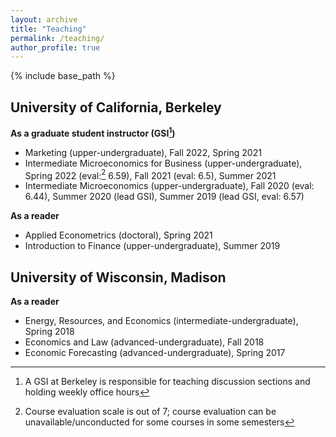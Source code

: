 ```yaml
---
layout: archive
title: "Teaching"
permalink: /teaching/
author_profile: true
---
```


{% include base_path %}

University of California, Berkeley
-----
**As a graduate student instructor (GSI[^1])**
* Marketing (upper-undergraduate), Fall 2022, Spring 2021
* Intermediate Microeconomics for Business (upper-undergraduate), Spring 2022 (eval:[^2] 6.59), Fall 2021 (eval: 6.5), Summer 2021
* Intermediate Microeconomics (upper-undergraduate), Fall 2020 (eval: 6.44), Summer 2020 (lead GSI), Summer 2019 (lead GSI, eval: 6.57)

[^1]: A GSI at Berkeley is responsible for teaching discussion sections and holding weekly office hours
[^2]: Course evaluation scale is out of 7; course evaluation can be unavailable/unconducted for some courses in some semesters 

**As a reader**
* Applied Econometrics (doctoral), Spring 2021
* Introduction to Finance (upper-undergraduate), Summer 2019

University of Wisconsin, Madison
-----
**As a reader**
* Energy, Resources, and Economics (intermediate-undergraduate), Spring 2018
* Economics and Law (advanced-undergraduate), Fall 2018
* Economic Forecasting (advanced-undergraduate), Spring 2017